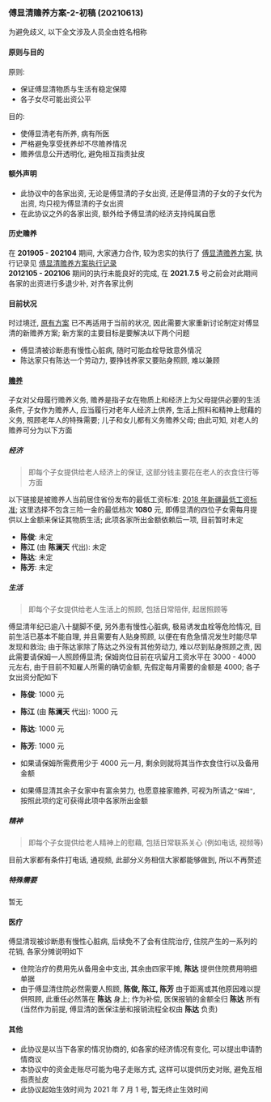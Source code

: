 ### 傅显清赡养方案-2-初稿 (20210613)
为避免歧义, 以下全文涉及人员全由姓名相称

#### 原则与目的
原则:
- 保证傅显清物质与生活有稳定保障
- 各子女尽可能出资公平

目的:
- 使傅显清老有所养, 病有所医
- 严格避免享受抚养却不尽赡养情况
- 赡养信息公开透明化, 避免相互指责扯皮

#### 额外声明
- 此协议中的各家出资, 无论是傅显清的子女出资, 还是傅显清的子女的子女代为出资, 均只视为傅显清的子女出资
- 在此协议之外的各家出资, 额外给予傅显清的经济支持纯属自愿

#### 历史赡养
在 **201905 - 202104** 期间, 大家通力合作, 较为忠实的执行了 [傅显清赡养方案](./傅显清赡养方案-终稿.md), 执行记录见 [傅显清赡养方案执行记录](./傅显清赡养方案执行记录.md)  
**2012105 - 202106** 期间的执行未能良好的完成, 在 **2021.7.5** 号之前会对此期间各家的出资进行多退少补, 对齐各家比例

#### 目前状况
时过境迁, [原有方案](./傅显清赡养方案-终稿.md) 已不再适用于当前的状况, 因此需要大家重新讨论制定对傅显清的新赡养方案; 新方案的主要目标是要解决以下两个问题
- 傅显清被诊断患有慢性心脏病, 随时可能血栓导致意外情况
- 陈达家只有陈达一个劳动力, 要挣钱养家又要贴身照顾, 难以兼顾

#### [赡养](https://baike.baidu.com/item/%E8%B5%A1%E5%85%BB%E4%B9%89%E5%8A%A1)
子女对父母履行赡养义务, 赡养是指子女在物质上和经济上为父母提供必要的生活条件, 子女作为赡养人, 应当履行对老年人经济上供养, 生活上照料和精神上慰藉的义务, 照顾老年人的特殊需要; 儿子和女儿都有义务赡养父母; 由此可知, 对老人的赡养可分为以下方面
##### 经济
>即每个子女提供给老人经济上的保证, 这部分钱主要花在老人的衣食住行等方面

以下链接是被赡养人当前居住省份发布的最低工资标准: [2018 年新疆最低工资标准](http://www.gov.cn/xinwen/2018-03/27/content_5277816.htm); 这里选择不包含三险一金的最低档次 **1080** 元, 即傅显清的四位子女需每月提供以上金额来保证其物质生活; 此项各家所出金额依赖后一项, 目前暂时未定
- **陈俊**: 未定
- **陈江** (由 **陈澜天** 代出): 未定
- **陈达**: 未定
- **陈芳**: 未定

##### 生活
>即每个子女提供给老人生活上的照顾, 包括日常陪伴, 起居照顾等

傅显清年纪已逾八十腿脚不便, 另外患有慢性心脏病, 极易诱发血栓等危险情况, 目前生活已基本不能自理, 并且需要有人贴身照顾, 以便在有危急情况发生时能尽早发现和救治; 由于陈达家除了陈达之外没有其他劳动力, 难以尽到贴身照顾之责, 因此需要请保姆一人照顾傅显清; 保姆岗位目前在巩留月工资水平在 3000 - 4000 元左右, 由于目前不知雇人所需的确切金额, 先假定每月需要的金额是 4000; 各子女出资分配如下
- **陈俊**: 1000 元
- **陈江** (由 **陈澜天** 代出): 1000 元
- **陈达**: 1000 元
- **陈芳**: 1000 元

- 如果请保姆所需费用少于 4000 元一月, 剩余则就将其当作衣食住行以及备用金额
- 如果傅显清其余子女家中有富余劳力, 也愿意接家赡养, 可视为所请之`"保姆"`, 按照此项约定可获得此项中各家所出金额

##### 精神
>即每个子女提供给老人精神上的慰藉, 包括日常联系关心 (例如电话, 视频等)

目前大家都有条件打电话, 通视频, 此部分义务相信大家都能够做到, 所以不再赘述

##### 特殊需要
暂无

#### 医疗
傅显清现被诊断患有慢性心脏病, 后续免不了会有住院治疗, 住院产生的一系列的花销, 各家分摊说明如下
- 住院治疗的费用先从备用金中支出, 其余由四家平摊, **陈达** 提供住院费用明细单据
- 由于傅显清住院必然需要人照顾, **陈俊, 陈江, 陈芳** 由于距离或其他原因难以提供照顾, 此重任必然落在 **陈达** 身上; 作为补偿, 医保报销的金额全归 **陈达** 所有 (当然作为前提, 傅显清的医保注册和报销流程全权由 **陈达** 负责)

#### 其他
- 此协议是以当下各家的情况协商的, 如各家的经济情况有变化, 可以提出申请酌情商议
- 本协议中的资金走账尽可能为电子走账方式, 这样可以提供历史对账, 避免互相指责扯皮
- 此协议起始生效时间为 2021 年 7 月 1 号, 暂无终止生效时间
